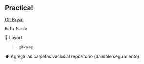 ## Practica!

[Git Bryan](https://github.com/BryanG1995)

`Hola Mundo`

📂 Layout 
   > .gitkeep

⬆️ Agrega las carpetas vacias al repositorio (dandole seguimiento)
